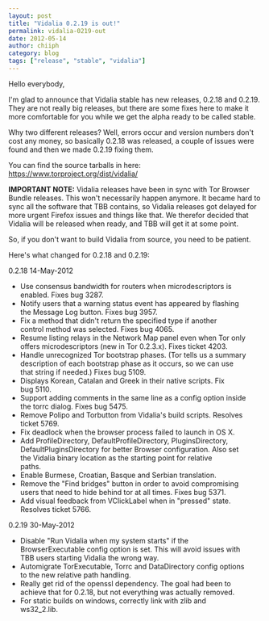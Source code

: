 ```yaml
---
layout: post
title: "Vidalia 0.2.19 is out!"
permalink: vidalia-0219-out
date: 2012-05-14
author: chiiph
category: blog
tags: ["release", "stable", "vidalia"]
---
```


Hello everybody,

I'm glad to announce that Vidalia stable has new releases, 0.2.18 and 0.2.19.  
They are not really big releases, but there are some fixes here to make it more comfortable for you while we get the alpha ready to be called stable.

Why two different releases? Well, errors occur and version numbers don't cost any money, so basically 0.2.18 was released, a couple of issues were found and then we made 0.2.19 fixing them.

You can find the source tarballs in here: https://www.torproject.org/dist/vidalia/

**IMPORTANT NOTE:** Vidalia releases have been in sync with Tor Browser Bundle releases. This won't necessarily happen anymore. It became hard to sync all the software that TBB contains, so Vidalia releases got delayed for more urgent Firefox issues and things like that. We therefor decided that Vidalia will be released when ready, and TBB will get it at some point.

So, if you don't want to build Vidalia from source, you need to be patient.

Here's what changed for 0.2.18 and 0.2.19:

0.2.18 14-May-2012

- Use consensus bandwidth for routers when microdescriptors is  
 enabled. Fixes bug 3287.
- Notify users that a warning status event has appeared by flashing  
 the Message Log button. Fixes bug 3957.
- Fix a method that didn't return the specified type if another  
 control method was selected. Fixes bug 4065.
- Resume listing relays in the Network Map panel even when Tor only  
 offers microdescriptors (new in Tor 0.2.3.x). Fixes ticket 4203.
- Handle unrecognized Tor bootstrap phases. (Tor tells us a summary  
 description of each bootstrap phase as it occurs, so we can use  
 that string if needed.) Fixes bug 5109.
- Displays Korean, Catalan and Greek in their native scripts. Fix  
 bug 5110.
- Support adding comments in the same line as a config option inside  
 the torrc dialog. Fixes bug 5475.
- Remove Polipo and Torbutton from Vidalia's build scripts. Resolves  
 ticket 5769.
- Fix deadlock when the browser process failed to launch in OS X.
- Add ProfileDirectory, DefaultProfileDirectory, PluginsDirectory,  
 DefaultPluginsDirectory for better Browser configuration. Also set  
 the Vidalia binary location as the starting point for relative  
 paths.
- Enable Burmese, Croatian, Basque and Serbian translation.
- Remove the "Find bridges" button in order to avoid compromising  
 users that need to hide behind tor at all times. Fixes bug 5371.
- Add visual feedback from VClickLabel when in "pressed" state.  
 Resolves ticket 5766.

0.2.19 30-May-2012

- Disable "Run Vidalia when my system starts" if the  
 BrowserExecutable config option is set. This will avoid issues with  
 TBB users starting Vidalia the wrong way.
- Automigrate TorExecutable, Torrc and DataDirectory config options  
 to the new relative path handling.
- Really get rid of the openssl dependency. The goal had been to  
 achieve that for 0.2.18, but not everything was actually removed.
- For static builds on windows, correctly link with zlib and  
 ws32\_2.lib.

